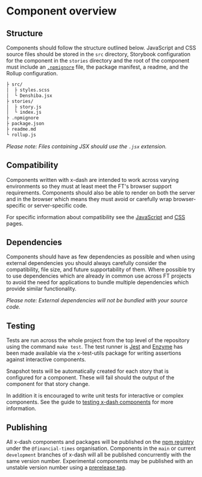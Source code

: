 # Component overview


## Structure

Components should follow the structure outlined below. JavaScript and CSS source files should be stored in the `src` directory, Storybook configuration for the component in the `stories` directory and the root of the component must include an [`.npmignore`][ignore] file, the package manifest, a readme, and the Rollup configuration.

```sh
├ src/
│  ├ styles.scss
│  └ Denshiba.jsx
├ stories/
│  ├ story.js
│  └ index.js
├ .npmignore
├ package.json
├ readme.md
└ rollup.js
```

_Please note: Files containing JSX should use the `.jsx` extension._

[ignore]: https://docs.npmjs.com/misc/developers#keeping-files-out-of-your-package


## Compatibility

Components written with x-dash are intended to work across varying environments so they must at least meet the FT's browser support requirements. Components should also be able to render on both the server and in the browser which means they must avoid or carefully wrap browser-specific or server-specific code.

For specific information about compatibility see the [JavaScript] and [CSS] pages.

[JavaScript]: /docs/components/javascript
[CSS]: /docs/components/styling


## Dependencies

Components should have as few dependencies as possible and when using external dependencies you should always carefully consider the compatibility, file size, and future supportability of them. Where possible try to use dependencies which are already in common use across FT projects to avoid the need for applications to bundle multiple dependencies which provide similar functionality.

_Please note: External dependencies will not be bundled with your source code._


## Testing

Tests are run across the whole project from the top level of the repository using the command `make test`. The test runner is [Jest] and [Enzyme] has been made available via the x-test-utils package for writing assertions against interactive components.

Snapshot tests will be automatically created for each story that is configured for a component. These will fail should the output of the component for that story change.

In addition it is encouraged to write unit tests for interactive or complex components. See the guide to [testing x-dash components] for more information.

[Jest]: https://jestjs.io/
[Enzyme]: http://airbnb.io/enzyme/
[testing x-dash components]: /docs/components/testing


## Publishing

All x-dash components and packages will be published on the [npm registry] under the `@financial-times` organisation. Components in the `main` or current `development` branches of x-dash will all be published concurrently with the same version number. Experimental components may be published with an unstable version number using a [prerelease tag].

[npm registry]: https://www.npmjs.com/
[prerelease tag]: ./release-guidelines.md
